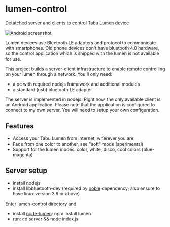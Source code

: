 # lumen-control
Detatched server and clients to control Tabu Lumen device

![Android screenshot](https://cloud.githubusercontent.com/assets/5488003/7778002/bff5c71a-00c7-11e5-8566-a47ddaa15798.png)

Lumen devices use Bluetooth LE adapters and protocol to communicate with smartphones.
Old phone devices don't have bluetooth 4.0 hardware, so the control application which is shipped with the lumen is not
available for use.

This project builds a server-client infrastructure to enable remote controlling on your lumen through a network.
You'll only need:
- a pc with required nodejs framework and additional modules
- a standard (usb) bluetooth LE adapter

The server is implemented in nodejs. Right now, the only available client is an Android application.
Please note that the application is configured to connect to my own server. You will need to setup your own configuration.

Features
--------

- Access your Tabu Lumen from Internet, wherever you are
- Fade from one color to another, see "soft" mode (sperimental)
- Support for the lumen modes: color, white, disco, cool colors (blue-magenta)

Server setup
------------
- install nodejs
- install libbluetooth-dev (required by [noble](https://github.com/sandeepmistry/noble) dependency; also ensure to have linux version 3.6 or above)

Enter lumen-control directory and

- install [node-lumen](https://github.com/sandeepmistry/node-lumen): npm install lumen
- run: cd server && node index.js
